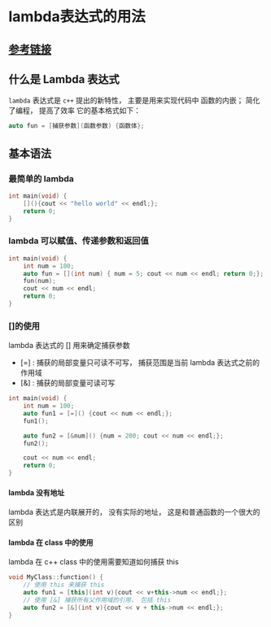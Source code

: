 # lambda表达式的用法

## [参考链接](jianshu.com/p/a200a2dab960)

## 什么是 Lambda 表达式

`lambda` 表达式是 `c++` 提出的新特性， 主要是用来实现代码中 函数的内嵌； 简化了编程， 提高了效率
它的基本格式如下：

```cpp
auto fun = [捕获参数](函数参数) {函数体};
```

## 基本语法

### 最简单的 lambda

```cpp
int main(void) {
    [](){cout << "hello world" << endl;};
    return 0;
}
```

### lambda 可以赋值、传递参数和返回值

```cpp
int main(void) {
    int num = 100;
    auto fun = [](int num) { num = 5; cout << num << endl; return 0;};
    fun(num);
    cout << num << endl;
    return 0;
}
```

### []的使用

lambda 表达式的 [] 用来确定捕获参数

+ [=] : 捕获的局部变量只可读不可写， 捕获范围是当前 lambda 表达式之前的作用域
+ [&] : 捕获的局部变量可读可写

```cpp
int main(void) {
    int num = 100;
    auto fun1 = [=]() {cout << num << endl;};
    fun1();

    auto fun2 = [&num]() {num = 200; cout << num << endl;};
    fun2();

    cout << num << endl;
    return 0;
}
```

#### lambda 没有地址

lambda 表达式是内联展开的， 没有实际的地址， 这是和普通函数的一个很大的区别

#### lambda 在 class 中的使用

lambda 在 c++ class 中的使用需要知道如何捕获 this

```cpp
void MyClass::function() {
    // 使用 this 来捕获 this
    auto fun1 = [this](int v){cout << v+this->num << endl;};
    // 使用 [&] 捕获所有父作用域的引用， 包括 this
    auto fun2 = [&](int v){cout << v + this->num << endl;};
}
```
